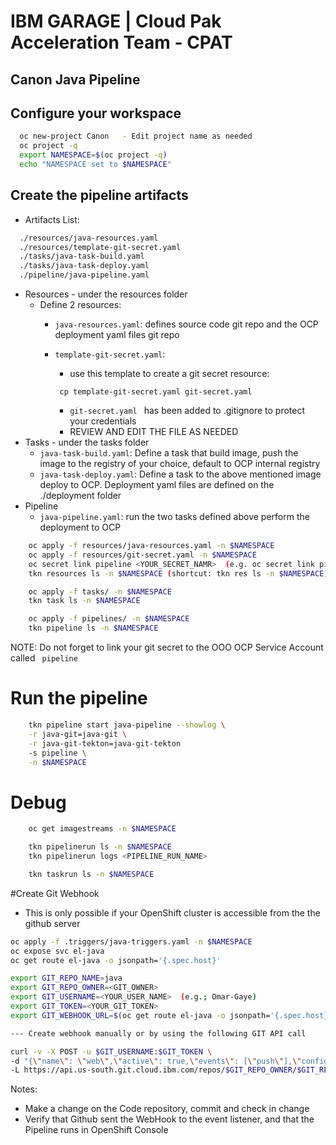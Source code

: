 # IBM GARAGE  |  Cloud Pak Acceleration Team  - CPAT
## Canon Java Pipeline

## Configure your workspace
  ```bash
    oc new-project Canon   - Edit project name as needed
    oc project -q
    export NAMESPACE=$(oc project -q)
    echo "NAMESPACE set to $NAMESPACE"
```

## Create the pipeline artifacts
- Artifacts List:
```bash
  ./resources/java-resources.yaml
  ./resources/template-git-secret.yaml
  ./tasks/java-task-build.yaml
  ./tasks/java-task-deploy.yaml
  ./pipeline/java-pipeline.yaml
```

- Resources - under the resources folder
  - Define 2 resources: 
     - ``` java-resources.yaml ```: defines source code git repo and the OCP deployment yaml files git repo
     - ``` template-git-secret.yaml ```: 
       - use this template to create a git secret resource: 
       
       ```  cp template-git-secret.yaml git-secret.yaml ```
       
       - ```git-secret.yaml ``` has been added to .gitignore to protect your credentials
       - REVIEW AND EDIT THE FILE AS NEEDED
- Tasks  - under the tasks folder
  - ``` java-task-build.yaml ```: Define a task that build image, push the image to the registry of your choice, default to OCP internal registry
  - ``` java-task-deploy.yaml ```: Define a task to the above mentioned image deploy to OCP. Deployment yaml files are defined on the ./deployment folder
- Pipeline
  - ``` java-pipeline.yaml ```: run the two tasks defined above perform the deployment to OCP
  
```bash
    oc apply -f resources/java-resources.yaml -n $NAMESPACE
    oc apply -f resources/git-secret.yaml -n $NAMESPACE
    oc secret link pipeline <YOUR_SECRET_NAMR>  (e.g. oc secret link pipeline git-infra-secret)
    tkn resources ls -n $NAMESPACE (shortcut: tkn res ls -n $NAMESPACE)

    oc apply -f tasks/ -n $NAMESPACE
    tkn task ls -n $NAMESPACE

    oc apply -f pipelines/ -n $NAMESPACE
    tkn pipeline ls -n $NAMESPACE
```
NOTE: Do not forget to link your git secret to the OOO OCP Service Account called ``` pipeline```

# Run the pipeline
```bash
    tkn pipeline start java-pipeline --showlog \
    -r java-git=java-git \
    -r java-git-tekton=java-git-tekton 
    -s pipeline \
    -n $NAMESPACE
```
# Debug 
```bash
    oc get imagestreams -n $NAMESPACE

    tkn pipelinerun ls -n $NAMESPACE
    tkn pipelinerun logs <PIPELINE_RUN_NAME>

    tkn taskrun ls -n $NAMESPACE
```

#Create Git Webhook

- This is only possible if your OpenShift cluster is accessible from the the github server

```bash
oc apply -f .triggers/java-triggers.yaml -n $NAMESPACE
oc expose svc el-java
oc get route el-java -o jsonpath='{.spec.host}'

export GIT_REPO_NAME=java
export GIT_REPO_OWNER=<GIT_OWNER>
export GIT_USERNAME=<YOUR_USER_NAME>  (e.g.; Omar-Gaye)
export GIT_TOKEN=<YOUR_GIT_TOKEN>
export GIT_WEBHOOK_URL=$(oc get route el-java -o jsonpath='{.spec.host}')

--- Create webhook manually or by using the following GIT API call

curl -v -X POST -u $GIT_USERNAME:$GIT_TOKEN \
-d "{\"name\": \"web\",\"active\": true,\"events\": [\"push\"],\"config\": {\"url\": \"https://$GIT_WEBHOOK_URL\",\"content_type\": \"json\",\"insecure_ssl\": \"0\"}}" \
-L https://api.us-south.git.cloud.ibm.com/repos/$GIT_REPO_OWNER/$GIT_REPO_NAME/hooks
```
Notes:

  - Make a change on the Code repository, commit and check in change
  - Verify that Github sent the WebHook to the event listener, and that the Pipeline runs in OpenShift Console
